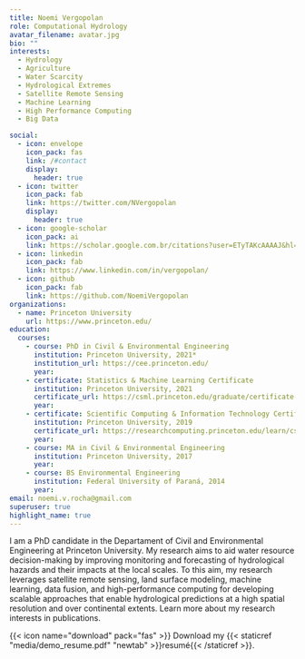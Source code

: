 ```yaml
---
title: Noemi Vergopolan
role: Computational Hydrology
avatar_filename: avatar.jpg
bio: ""
interests:
  - Hydrology
  - Agriculture
  - Water Scarcity
  - Hydrological Extremes
  - Satellite Remote Sensing
  - Machine Learning
  - High Performance Computing
  - Big Data

social:
  - icon: envelope
    icon_pack: fas
    link: /#contact
    display:
      header: true
  - icon: twitter
    icon_pack: fab
    link: https://twitter.com/NVergopolan
    display:
      header: true
  - icon: google-scholar
    icon_pack: ai
    link: https://scholar.google.com.br/citations?user=ETyTAKcAAAAJ&hl=en
  - icon: linkedin
    icon_pack: fab
    link: https://www.linkedin.com/in/vergopolan/
  - icon: github
    icon_pack: fab
    link: https://github.com/NoemiVergopolan
organizations:
  - name: Princeton University
    url: https://www.princeton.edu/
education:
  courses:
    - course: PhD in Civil & Environmental Engineering
      institution: Princeton University, 2021*
      institution_url: https://cee.princeton.edu/
      year: 
    - certificate: Statistics & Machine Learning Certificate
      institution: Princeton University, 2021
      certificate_url: https://csml.princeton.edu/graduate/certificate-program
      year: 
    - certificate: Scientific Computing & Information Technology Certificate
      institution: Princeton University, 2019
      certificate_url: https://researchcomputing.princeton.edu/learn/cse-graduate-certificate
      year: 
    - course: MA in Civil & Environmental Engineering
      institution: Princeton University, 2017
      year: 
    - course: BS Environmental Engineering
      institution: Federal University of Paraná, 2014
      year: 
email: noemi.v.rocha@gmail.com
superuser: true
highlight_name: true
---
```


I am a PhD candidate in the Departament of Civil and Environmental Engineering at Princeton University. My research aims to aid water resource decision-making by improving monitoring and forecasting of hydrological hazards and their impacts at the local scales. To this aim, my research leverages satellite remote sensing, land surface modeling, machine learning, data fusion, and high-performance computing for developing scalable approaches that enable hydrological predictions at a high spatial resolution and over continental extents. Learn more about my research interests in publications.

{{< icon name="download" pack="fas" >}} Download my {{< staticref "media/demo_resume.pdf" "newtab" >}}resumé{{< /staticref >}}.

